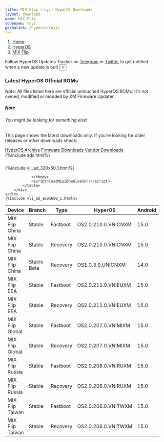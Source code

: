 ```yaml
---
title: MIX Flip (ruyi) HyperOS Downloads
layout: download
name: MIX Flip
codename: ruyi
permalink: /hyperos/ruyi/
---
```

<nav aria-label="breadcrumb">
    <ol class="breadcrumb">
        <li class="breadcrumb-item"><a href="/">Home</a></li>
        <li class="breadcrumb-item"><a href="/hyperos/">HyperOS</a></li>
        <li class="breadcrumb-item active" aria-current="page"><a href="/hyperos/ruyi/">MIX Flip</a></li>
    </ol>
</nav>
<div class="alert alert-primary alert-dismissible fade show" role="alert">
    Follow HyperOS Updates Tracker on <a href="https://t.me/MIUIUpdatesTracker" class="alert-link">Telegram</a>
     or <a href="https://twitter.com/MiFwUpdater" class="alert-link">Twitter</a> to get notified when a new update is out!
    <button type="button" class="close" data-dismiss="alert" aria-label="Close">
        <span aria-hidden="true">&times;</span>
    </button>
</div>

### Latest HyperOS Official ROMs
*Note*: All files listed here are official untouched HyperOS ROMs. It's not owned, modified or modded by XM Firmware Updater.
<div class="card">
  <div class="card-body">
    <h5 class="card-title">Note</h5>
    <h6 class="card-subtitle mb-2 text-muted">You might be looking for something else!</h6>
    <p class="card-text">This page shows the latest downloads only.
     If you're looking for older releases or other downloads check:</p>
    <a href="/archive/hyperos/ruyi/" class="card-link">HyperOS Archive</a>
    <a href="/firmware/ruyi/" class="card-link">Firmware Downloads</a>
    <a href="/vendor/ruyi/" class="card-link">Vendor Downloads</a>
  </div>
</div>
{%include ads.html%}
<div class="row justify-content-center">
    <div class="col-10">
        <div class="table-responsive-md" style="margin-top: 25px;">
            {%include vli_ad_320x50_1.html%}
            <table id="miui" class="display dt-responsive nowrap compact table table-striped table-hover table-sm">
                <thead class="thead-dark">
                    <tr>
                        <th data-ref="device">Device</th>
                        <th data-ref="branch">Branch</th>
                        <th data-ref="type">Type</th>
                        <th data-ref="miui">HyperOS</th>
                        <th data-ref="android">Android</th>
                        <th data-ref="size">Size</th>
                        <th data-ref="size">Date</th>
                        <th data-ref="link">Link</th>
                    </tr>
                </thead>
                <tbody>
                <tr><td>MIX Flip China</td><td>Stable</td><td>Fastboot</td><td>OS2.0.210.0.VNICNXM</td><td>15.0</td><td>9.5 GB</td><td>2025-09-22</td><td><a href="/hyperos/ruyi/stable/OS2.0.210.0.VNICNXM/">Download</a></td></tr>
<tr><td>MIX Flip China</td><td>Stable</td><td>Recovery</td><td>OS2.0.210.0.VNICNXM</td><td>15.0</td><td>7.5 GB</td><td>2025-10-10</td><td><a href="/hyperos/ruyi/stable/OS2.0.210.0.VNICNXM/">Download</a></td></tr>
<tr><td>MIX Flip China</td><td>Stable Beta</td><td>Recovery</td><td>OS1.0.3.0.UNICNXM</td><td>14.0</td><td>6.9 GB</td><td>2024-07-21</td><td><a href="/hyperos/ruyi/stable beta/OS1.0.3.0.UNICNXM/">Download</a></td></tr>
<tr><td>MIX Flip EEA</td><td>Stable</td><td>Fastboot</td><td>OS2.0.211.0.VNIEUXM</td><td>15.0</td><td>8.2 GB</td><td>2025-10-09</td><td><a href="/hyperos/ruyi/stable/OS2.0.211.0.VNIEUXM/">Download</a></td></tr>
<tr><td>MIX Flip EEA</td><td>Stable</td><td>Recovery</td><td>OS2.0.211.0.VNIEUXM</td><td>15.0</td><td>6.9 GB</td><td>2025-10-21</td><td><a href="/hyperos/ruyi/stable/OS2.0.211.0.VNIEUXM/">Download</a></td></tr>
<tr><td>MIX Flip Global</td><td>Stable</td><td>Fastboot</td><td>OS2.0.207.0.VNIMIXM</td><td>15.0</td><td>8.2 GB</td><td>2025-09-18</td><td><a href="/hyperos/ruyi/stable/OS2.0.207.0.VNIMIXM/">Download</a></td></tr>
<tr><td>MIX Flip Global</td><td>Stable</td><td>Recovery</td><td>OS2.0.207.0.VNIMIXM</td><td>15.0</td><td>6.9 GB</td><td>2025-09-26</td><td><a href="/hyperos/ruyi/stable/OS2.0.207.0.VNIMIXM/">Download</a></td></tr>
<tr><td>MIX Flip Russia</td><td>Stable</td><td>Fastboot</td><td>OS2.0.206.0.VNIRUXM</td><td>15.0</td><td>9.1 GB</td><td>2025-09-18</td><td><a href="/hyperos/ruyi/stable/OS2.0.206.0.VNIRUXM/">Download</a></td></tr>
<tr><td>MIX Flip Russia</td><td>Stable</td><td>Recovery</td><td>OS2.0.206.0.VNIRUXM</td><td>15.0</td><td>6.9 GB</td><td>2025-09-26</td><td><a href="/hyperos/ruyi/stable/OS2.0.206.0.VNIRUXM/">Download</a></td></tr>
<tr><td>MIX Flip Taiwan</td><td>Stable</td><td>Fastboot</td><td>OS2.0.206.0.VNITWXM</td><td>15.0</td><td>7.7 GB</td><td>2025-09-18</td><td><a href="/hyperos/ruyi/stable/OS2.0.206.0.VNITWXM/">Download</a></td></tr>
<tr><td>MIX Flip Taiwan</td><td>Stable</td><td>Recovery</td><td>OS2.0.206.0.VNITWXM</td><td>15.0</td><td>6.8 GB</td><td>2025-09-26</td><td><a href="/hyperos/ruyi/stable/OS2.0.206.0.VNITWXM/">Download</a></td></tr>

                </tbody>
                <script>loadMiuiDownloads()</script>
            </table>
        </div>
    </div>
    {%include vli_ad_160x600_1.html%}
</div>
